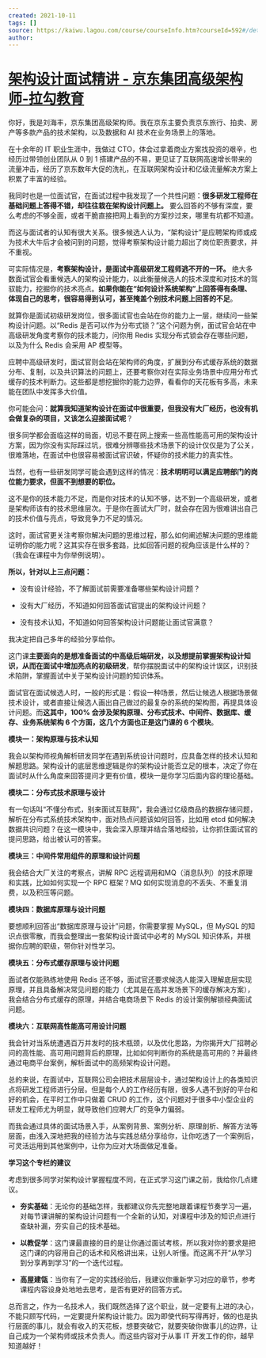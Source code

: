 ```yaml
---
created: 2021-10-11
tags: []
source: https://kaiwu.lagou.com/course/courseInfo.htm?courseId=592#/detail/pc?id=6049
author: 
---
```


# [架构设计面试精讲 - 京东集团高级架构师-拉勾教育](https://kaiwu.lagou.com/course/courseInfo.htm?courseId=592#/detail/pc?id=6049)


你好，我是刘海丰，京东集团高级架构师。我在京东主要负责京东旅行、拍卖、房产等多款产品的技术架构，以及数据和 AI 技术在业务场景上的落地。

在十余年的 IT 职业生涯中，我做过 CTO，体会过拿着商业方案找投资的艰辛，也经历过带领创业团队从 0 到 1 搭建产品的不易，更见证了互联网高速增长带来的流量冲击，经历了京东数年大促的洗礼，在互联网架构设计和亿级流量解决方案上积累了丰富的经验。

我同时也是一位面试官，在面试过程中我发现了一个共性问题：**很多研发工程师在基础问题上答得不错，却往往栽在架构设计问题上。** 要么回答的不够有深度，要么考虑的不够全面，或者干脆直接把网上看到的方案抄过来，哪里有坑都不知道。

而这与面试者的认知有很大关系。很多候选人认为，“架构设计”是应聘架构师或成为技术大牛后才会被问到的问题，觉得考察架构设计能力超出了岗位职责要求，并不重视。

可实际情况是，**考察架构设计，是面试中高级研发工程师逃不开的一环。** 绝大多数面试官会看重候选人的架构设计能力，以此衡量候选人的技术深度和对技术的驾驭能力，挖掘你的技术亮点。**如果你能在“如何设计系统架构”上回答得有条理、体现自己的思考，很容易得到认可，甚至掩盖个别技术问题上回答的不足**。

就算你是面试初级研发岗位，很多面试官也会站在你的能力上一层，继续问一些架构设计问题。以“Redis 是否可以作为分布式锁？”这个问题为例，面试官会站在中高级研发角度考察你的技术能力，问你用 Redis 实现分布式锁会存在哪些问题，以及为什么 Redis 会采用 AP 模型等。

应聘中高级研发时，面试官则会站在架构师的角度，扩展到分布式缓存系统的数据分布、复制，以及共识算法的问题上，还要考察你对在实际业务场景中应用分布式缓存的技术判断力。这些都是想挖掘你的能力边界，看看你的天花板有多高，未来能在团队中发挥多大价值。

你可能会问：**就算我知道架构设计在面试中很重要，但我没有大厂经历，也没有机会做复杂的项目，又该怎么迎接面试呢**？

很多同学都会面临这样的局面，切忌不要在网上搜索一些高性能高可用的架构设计方案，因为你没有实际踩过坑，很难分辨哪些技术场景下的设计仅仅是为了公关，很难落地，在面试中也很容易被面试官识破，怀疑你的技术能力的真实性。

当然，也有一些研发同学可能会遇到这样的情况：**技术明明可以满足应聘部门的岗位能力要求，但面不到想要的职位。**

这不是你的技术能力不足，而是你对技术的认知不够，达不到一个高级研发，或者是架构师该有的技术思维层次。于是你在面试大厂时，就会存在因为很难讲出自己的技术价值与亮点，导致竞争力不足的情况。

这时，面试官更关注考察你解决问题的思维过程，那么如何阐述解决问题的思维能证明你的能力呢？这其实存在很多套路，比如回答问题的视角应该是什么样的？（我会在课程中为你举例说明）。

**所以，针对以上三点问题：**

-   没有设计经验，不了解面试前需要准备哪些架构设计问题？
    
-   没有大厂经历，不知道如何回答面试官提出的架构设计问题？
    
-   没有技术认知，不知道如何回答架构设计问题能让面试官满意？
    

我决定把自己多年的经验分享给你。

这门课**主要面向的是想准备面试的中高级后端研发，以及想提前掌握架构设计知识，从而在面试中增加亮点的初级研发**，帮你摆脱面试中的架构设计误区，识别技术陷阱，掌握面试中关于架构设计问题的知识体系。

面试官在面试候选人时，一般的形式是：假设一种场景，然后让候选人根据场景做技术设计，或者直接让候选人画出自己做过的最复杂的系统的架构图，再提具体设计问题。而**这其中，100% 会涉及架构原理、分布式技术、中间件、数据库、缓存、业务系统架构 6 个方面，这几个方面也正是这门课的 6 个模块**。

**模块一：架构原理与技术认知**

我会以架构师视角解析研发同学在遇到系统设计问题时，应具备怎样的技术认知和解题思路。架构设计的底层思维逻辑是你的架构设计能否立足的根本，决定了你在面试时从什么角度来回答提问才更有价值，模块一是你学习后面内容的理论基础。

**模块二：分布式技术原理与设计**

有一句话叫“不懂分布式，别来面试互联网”，我会通过亿级商品的数据存储问题，解析在分布式系统技术架构中，面对热点问题该如何回答，比如用 etcd 如何解决数据共识问题？在这一模块中，我会深入原理并结合落地经验，让你抓住面试官的提问思路，给出被认可的答案。

**模块三：中间件常用组件的原理和设计问题**

我会结合大厂关注的考察点，讲解 RPC 远程调用和MQ（消息队列）的技术原理和实践，比如如何实现一个 RPC 框架？MQ 如何实现消息的不丢失、不重复消费，以及积压等问题。

**模块四：数据库原理与设计问题**

要想顺利回答出“数据库原理与设计”问题，你需要掌握 MySQL，但 MySQL 的知识点很零散，而我会整理出一套架构设计面试中必考的 MySQL 知识体系，并根据你应聘的职级，带你针对性学习。

**模块五：分布式缓存原理与设计问题**

面试者仅能熟练地使用 Redis 还不够，面试官还要求候选人能深入理解底层实现原理，并且具备解决常见问题的能力（尤其是在高并发场景下的缓存解决方案），我会结合分布式缓存的原理，并结合电商场景下 Redis 的设计案例解锁经典面试问题。

**模块六：互联网高性能高可用设计问题**

我会针对当系统遭遇百万并发时的技术瓶颈，以及优化思路，为你揭开大厂招聘必问的高性能、高可用问题背后的原理，比如如何判断你的系统是高可用的？并最终通过电商平台案例，解析面试中的高频架构设计问题。

总的来说，在面试中，互联网公司会把技术层层设卡，通过架构设计上的各类知识点将研发工程师进行分层。但是每个人的工作经历有限，很多人遇不到好的平台和好的机会，在平时工作中只做着 CRUD 的工作，这个问题对于很多中小型企业的研发工程师尤为明显，就导致他们应聘大厂的竞争力偏弱。

而我会通过具体的面试场景入手，从案例背景、案例分析、原理剖析、解答方法等层面，由浅入深地把我的经验方法与实践总结分享给你，让你吃透了一个案例后，可灵活运用到其他案例中，让你为应对大场面做足准备。

**学习这个专栏的建议**

考虑到很多同学对架构设计掌握程度不同，在正式学习这门课之前，我给你几点建议。

-   **夯实基础**：无论你的基础怎样，我都建议你先完整地跟着课程节奏学习一遍，对每节课讲解的架构设计问题有一个全新的认知，对课程中涉及的知识点进行查缺补漏，夯实自己的技术基础。
    
-   **以教促学**：这门课最直接的目的是让你通过面试考核，所以我对你的要求是把这门课的内容用自己的话术和风格讲出来，让别人听懂。而这离不开“从学习到分享再到学习”的一个迭代过程。
    
-   **高屋建瓴**：当你有了一定的实践经验后，我建议你重新学习对应的章节，参考课程内容设身处地地去思考，是否有更好的回答方式。
    

总而言之，作为一名技术人，我们既然选择了这个职业，就一定要有上进的决心，不能只顾写代码，一定要提升架构设计能力。因为即使代码写得再好，做的也是执行层面的事儿，就会有收入的天花板，想要突破它，就要突破你做事儿的边界，让自己成为一个架构师或技术负责人。而这些内容对于从事 IT 开发工作的你，越早知道越好！
